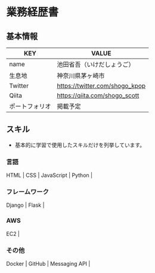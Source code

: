 # 業務経歴書
## 基本情報
|  KEY  |  VALUE  |
| --- | --- |
|  name  |  池田省吾（いけだしょうご）  |
|  生息地  |  神奈川県茅ヶ崎市  
|  Twitter  |  https://twitter.com/shogo_kpop  |
|  Qiita  |  https://qiita.com/shogo_scott  |
|  ポートフォリオ  |  掲載予定  |
## スキル
* 基本的に学習で使用したスキルだけを列挙しています。
### 言語
HTML | CSS | JavaScript | Python |

### フレームワーク
Django | Flask |

### AWS
EC2 | 

### その他
Docker | GitHub | Messaging API |